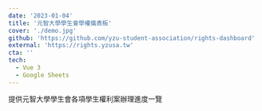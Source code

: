 ```yaml
---
date: '2023-01-04'
title: '元智大學學生會學權儀表板'
cover: './demo.jpg'
github: 'https://github.com/yzu-student-association/rights-dashboard'
external: 'https://rights.yzusa.tw'
cta: ''
tech:
  - Vue 3
  - Google Sheets
---
```


提供元智大學學生會各項學生權利案辦理進度一覽
